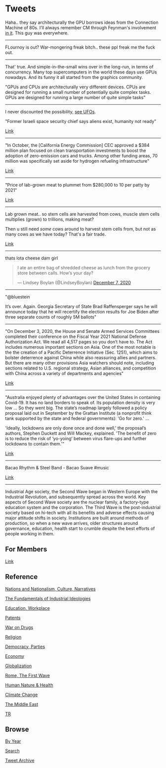 # Tweets


Haha.. they say architecturally the GPU borrows ideas from the
Connection Machine of 80s. I'll always remember CM through Feynman's
involvement [in it](https://longnow.org/essays/richard-feynman-connection-machine/).
This guy was everywhere.

---

FLournoy is out? War-mongering freak bitch.. these ppl freak me the
fuck out.

---

That' true. And simple-in-the-small wins over in the long-run, in
terms of concurrency. Many top supercomputers in the world these days
use GPUs nowadays. And its funny it all started from the graphics
community.

"GPUs and CPUs are architecturally very different devices. CPUs are
designed for running a small number of potentially quite complex
tasks. GPUs are designed for running a large number of quite simple
tasks"

---

I never discounted the possibility, [see UFOs](2015/08/ufo.md).

"Former Israeli space security chief says aliens exist, humanity not ready"

[Link](https://www.jpost.com/omg/former-israeli-space-security-chief-says-aliens-exist-humanity-not-ready-651405)

---

"In October, the [California Energy Commission] CEC approved a $384
million plan focused on clean transportation investments to boost the
adoption of zero-emission cars and trucks. Among other funding areas,
70 million was specifically set aside for hydrogen refueling
infrastructure"

[Link](http://www.fchea.org/in-transition/2020/12/7/california-policy-update)

---

"Price of lab-grown meat to plummet from $280,000 to 10 per patty by
2021"

[Link](ttps://vegnews.com/2019/7/price-of-lab-grown-meat-to-plummet-from-280000-to-10-per-patty-by-2021)

---

Lab grown meat.. so stem cells are harvested from cows, muscle stem
cells multiplies (grown) to trillions, making meat?

Then u still need *some* cows around to harvest stem cells from, but
not as many cows as we have today? That's a fair trade.

[Link](https://youtu.be/u468xY1T8fw?t=40)

---

thats lota cheese dam girl

<blockquote class="twitter-tweet"><p lang="en" dir="ltr">I ate an entire bag of shredded cheese as lunch from the grocery store between calls. How’s your day?</p>&mdash; Lindsey Boylan (@LindseyBoylan) <a href="https://twitter.com/LindseyBoylan/status/1336032809136361477?ref_src=twsrc%5Etfw">December 7, 2020</a></blockquote> <script async src="https://platform.twitter.com/widgets.js" charset="utf-8"></script>

---

"@bluestein

It’s over. Again. Georgia Secretary of State Brad Raffensperger says
he will announce today that he will recertify the election results for
Joe Biden after three separate counts of roughly 5M ballots"

---

"On December 3, 2020, the House and Senate Armed Services Committees
completed their conference on the Fiscal Year 2021 National Defense
Authorization Act. We read all 4,517 pages so you don’t have to. The
Act includes numerous important sections on Asia. One of the most
notable is the the creation of a Pacific Deterrence Initiative
(Sec. 1251), which aims to bolster deterrence against China while also
reassuring allies and partners. But there are many other provisions
Asia watchers should note, including sections related to U.S. regional
strategy, Asian alliances, and competition with China across a variety
of departments and agencies"

[Link](https://www.aei.org/multimedia/key-provisions-on-asia-in-the-national-defense-authorization-act/)

---

"Australia enjoyed plenty of advantages over the United States in
containing Covid-19. It has no land borders to speak of. Its
population density is very low ... So they went big. The state’s
roadmap largely followed a policy proposal laid out in September by
the Grattan Institute (a nonprofit think tank supported by the state
and federal governments): 'Go for zero.' ...

'Ideally, lockdowns are only done once and done well,' the proposal’s
authors, Stephen Duckett and Will Mackey, explained. 'The benefit of
zero is to reduce the risk of ‘yo-yoing’ between virus flare-ups and
further lockdowns to contain them.'”

[Link](https://www.vox.com/platform/amp/2020/12/4/22151242/melbourne-victoria-australia-covid-19-cases-lockdown?__twitter_impression=true)

---

Bacao Rhythm & Steel Band - Bacao Suave \#music

[Link](https://youtu.be/nfujSxgxKQg)

---

Industrial Age society, the Second Wave began in Western Europe with
the Industrial Revolution, and subsequently spread across the
world. Key aspects of Second Wave society are the nuclear family, a
factory-type education system and the corporation. The Third Wave is
the post-industrial society based on hi-tech with all its benefits and
adverse effects causing major attitude shifts in society. Institutions
are built around methods of production, so when a new wave arrives,
older structures around governance, education, health start to crumble
despite the best efforts of people working in them.

## For Members

[Link](https://thirdwave-members.herokuapp.com)

## Reference

[Nations and Nationalism, Culture, Narratives](/2013/02/nations-and-nationalism.md)

[The Fundamentals of Industrial Ideologies](/2011/04/fundamentals-of-industrial-ideologies.md)

[Education, Workplace](2017/09/education-workplace.md)

[Patents](/2018/09/patents.md)

[War on Drugs](/2019/11/war-on-drugs.md)

[Religion](/2015/04/god-religion.md)

[Democracy, Parties](/2016/11/democracy.md)

[Economy](/2018/05/economy.md)

[Globalization](/2018/09/globalization.md)

[Rome, The First Wave](/2017/12/rome.md)

[Human Nature & Health](/2020/07/human-nature.md)

[Climate Change](/2018/12/climate.md)

[The Middle East](/2019/07/middleeast.md)

[TR](../tr)

## Browse

[By Year](years.md)

[Search](search.html)

[Tweet Archive](/tweets/README.md)


